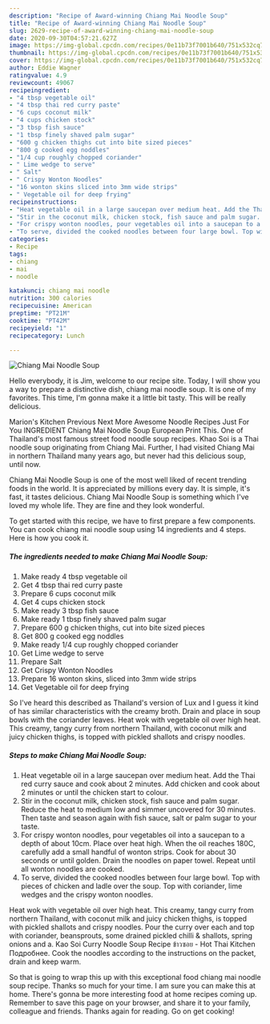 ```yaml
---
description: "Recipe of Award-winning Chiang Mai Noodle Soup"
title: "Recipe of Award-winning Chiang Mai Noodle Soup"
slug: 2629-recipe-of-award-winning-chiang-mai-noodle-soup
date: 2020-09-30T04:57:21.627Z
image: https://img-global.cpcdn.com/recipes/0e11b73f7001b640/751x532cq70/chiang-mai-noodle-soup-recipe-main-photo.jpg
thumbnail: https://img-global.cpcdn.com/recipes/0e11b73f7001b640/751x532cq70/chiang-mai-noodle-soup-recipe-main-photo.jpg
cover: https://img-global.cpcdn.com/recipes/0e11b73f7001b640/751x532cq70/chiang-mai-noodle-soup-recipe-main-photo.jpg
author: Eddie Wagner
ratingvalue: 4.9
reviewcount: 49067
recipeingredient:
- "4 tbsp vegetable oil"
- "4 tbsp thai red curry paste"
- "6 cups coconut milk"
- "4 cups chicken stock"
- "3 tbsp fish sauce"
- "1 tbsp finely shaved palm sugar"
- "600 g chicken thighs cut into bite sized pieces"
- "800 g cooked egg noddles"
- "1/4 cup roughly chopped coriander"
- " Lime wedge to serve"
- " Salt"
- " Crispy Wonton Noodles"
- "16 wonton skins sliced into 3mm wide strips"
- " Vegetable oil for deep frying"
recipeinstructions:
- "Heat vegetable oil in a large saucepan over medium heat. Add the Thai red curry sauce and cook about 2 minutes. Add chicken and cook about 2 minutes or until the chicken start to colour."
- "Stir in the coconut milk, chicken stock, fish sauce and palm sugar. Reduce the heat to medium low and simmer uncovered for 30 minutes. Then taste and season again with fish sauce, salt or palm sugar to your taste."
- "For crispy wonton noodles, pour vegetables oil into a saucepan to a depth of about 10cm. Place over heat high. When the oil reaches 180C, carefully add a small handful of wonton strips. Cook for about 30 seconds or until golden. Drain the noodles on paper towel. Repeat until all wonton noodles are cooked."
- "To serve, divided the cooked noodles between four large bowl. Top with pieces of chicken and ladle over the soup. Top with coriander, lime wedges and the crispy wonton noodles."
categories:
- Recipe
tags:
- chiang
- mai
- noodle

katakunci: chiang mai noodle 
nutrition: 300 calories
recipecuisine: American
preptime: "PT21M"
cooktime: "PT42M"
recipeyield: "1"
recipecategory: Lunch

---
```



![Chiang Mai Noodle Soup](https://img-global.cpcdn.com/recipes/0e11b73f7001b640/751x532cq70/chiang-mai-noodle-soup-recipe-main-photo.jpg)

Hello everybody, it is Jim, welcome to our recipe site. Today, I will show you a way to prepare a distinctive dish, chiang mai noodle soup. It is one of my favorites. This time, I'm gonna make it a little bit tasty. This will be really delicious.

Marion&#39;s Kitchen Previous Next More Awesome Noodle Recipes Just For You INGREDIENT Chiang Mai Noodle Soup European Print This. One of Thailand&#39;s most famous street food noodle soup recipes. Khao Soi is a Thai noodle soup originating from Chiang Mai. Further, I had visited Chiang Mai in northern Thailand many years ago, but never had this delicious soup, until now.

Chiang Mai Noodle Soup is one of the most well liked of recent trending foods in the world. It is appreciated by millions every day. It is simple, it's fast, it tastes delicious. Chiang Mai Noodle Soup is something which I've loved my whole life. They are fine and they look wonderful.


To get started with this recipe, we have to first prepare a few components. You can cook chiang mai noodle soup using 14 ingredients and 4 steps. Here is how you cook it.

<!--inarticleads1-->

##### The ingredients needed to make Chiang Mai Noodle Soup:

1. Make ready 4 tbsp vegetable oil
1. Get 4 tbsp thai red curry paste
1. Prepare 6 cups coconut milk
1. Get 4 cups chicken stock
1. Make ready 3 tbsp fish sauce
1. Make ready 1 tbsp finely shaved palm sugar
1. Prepare 600 g chicken thighs, cut into bite sized pieces
1. Get 800 g cooked egg noddles
1. Make ready 1/4 cup roughly chopped coriander
1. Get  Lime wedge to serve
1. Prepare  Salt
1. Get  Crispy Wonton Noodles
1. Prepare 16 wonton skins, sliced into 3mm wide strips
1. Get  Vegetable oil for deep frying


So I&#39;ve heard this described as Thailand&#39;s version of Lux and I guess it kind of has similar characteristics with the creamy broth. Drain and place in soup bowls with the coriander leaves. Heat wok with vegetable oil over high heat. This creamy, tangy curry from northern Thailand, with coconut milk and juicy chicken thighs, is topped with pickled shallots and crispy noodles. 

<!--inarticleads2-->

##### Steps to make Chiang Mai Noodle Soup:

1. Heat vegetable oil in a large saucepan over medium heat. Add the Thai red curry sauce and cook about 2 minutes. Add chicken and cook about 2 minutes or until the chicken start to colour.
1. Stir in the coconut milk, chicken stock, fish sauce and palm sugar. Reduce the heat to medium low and simmer uncovered for 30 minutes. Then taste and season again with fish sauce, salt or palm sugar to your taste.
1. For crispy wonton noodles, pour vegetables oil into a saucepan to a depth of about 10cm. Place over heat high. When the oil reaches 180C, carefully add a small handful of wonton strips. Cook for about 30 seconds or until golden. Drain the noodles on paper towel. Repeat until all wonton noodles are cooked.
1. To serve, divided the cooked noodles between four large bowl. Top with pieces of chicken and ladle over the soup. Top with coriander, lime wedges and the crispy wonton noodles.


Heat wok with vegetable oil over high heat. This creamy, tangy curry from northern Thailand, with coconut milk and juicy chicken thighs, is topped with pickled shallots and crispy noodles. Pour the curry over each and top with coriander, beansprouts, some drained pickled chilli &amp; shallots, spring onions and a. Kao Soi Curry Noodle Soup Recipe ข้าวซอย - Hot Thai Kitchen Подробнее. Cook the noodles according to the instructions on the packet, drain and keep warm. 

So that is going to wrap this up with this exceptional food chiang mai noodle soup recipe. Thanks so much for your time. I am sure you can make this at home. There's gonna be more interesting food at home recipes coming up. Remember to save this page on your browser, and share it to your family, colleague and friends. Thanks again for reading. Go on get cooking!
